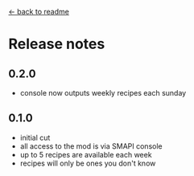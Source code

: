 ﻿[← back to readme](readme.md)

# Release notes
## 0.2.0
* console now outputs weekly recipes each sunday

## 0.1.0
* initial cut
* all access to the mod is via SMAPI console
* up to 5 recipes are available each week
* recipes will only be ones you don't know